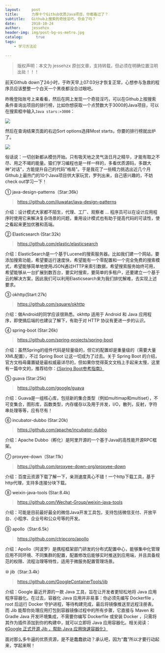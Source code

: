 ```yaml
---
layout:     post
title:      力荐十个Github优质Java项目，你都看过了？
subtitle:   Github上搜索的奇技淫巧，你会了吗？
date:       2018-10-24           
author:     jessehzx                
header-img: img/post-bg-os-metro.jpg
catalog: 	  true
tags:
    - 学习方法论
        
---
```


> 版权声明：本文为 jessehzx 原创文章，支持转载，但必须在明确位置注明出处！！！

前天Github down了24小时，于昨天早上07:03分才恢复正常，心想参与急救的程序员应该整整一个白天一个黑夜都没合过眼吧。

昨晚登陆账号上来看看，然后在网上发现一个奇技淫巧，可以在Github上按搜索条件查询出项目的排行榜，比如你想获取一个点赞数大于3000的Java项目，可以在搜索框中输入`Java stars:>3000`：

![](https://ws4.sinaimg.cn/large/006tNbRwgy1fwib0isklmj31g605o75n.jpg)

然后在查询结果页面的右边Sort options选择Most starts，你要的排行榜就出炉了。

![](https://ws3.sinaimg.cn/large/006tNbRwgy1fwib10s824j315a0bswgs.jpg)

俗话说：一切创新都从模仿开始。只有吸天地之灵气汲日月之精华，才能有取之不尽、用之不竭的能量。猿们学习编程也是一样一样的，多看优质源码，多跟大神"对话"，方能提升自己的代码"格局"。于是我花了一些精力挑选出近几个月Github上最热门的10个Java项目供大家玩赏，罗列出来，自己感兴趣的，不妨check out学习一下！

① java-design-patterns（Star:36k）
> https://github.com/iluwatar/java-design-patterns

介绍：设计模式大家都不陌生，代理、工厂、观察者 ... 程序员可以在设计应用程序时使用它来解决复杂场景的问题，重用设计模式也有助于提高代码的可读性，使之看起来更加优雅和高端。

② Elasticsearch (Star:32k)
> https://github.com/elastic/elasticsearch

介绍：ElasticSearch是一个基于Lucene的搜索服务器。比如我们建一个网站，要添加搜索功能，希望要运行速度快，希望能有一个零配置和一个完全免费的搜索模式，希望能够简单地使用JSON通过HTTP来索引数据，希望搜索服务始终可用，希望能够从一台扩展到数百台，要实时搜索，要简单的多租户，还要建立一个基于云的解决方案，因此我们可以利用Elasticsearch来为我们排忧解难，去实现上述要求。

③ okhttp(Start:27k)
> https://github.com/square/okhttp

介绍：做Android的同学应该很熟悉。okhttp 适用于 Android 和 Java 应用程序，即使搞后端的也建议了解下，有助于对 HTTP 协议有更进一步的认识。

④ spring-boot (Star:26k)
> https://github.com/spring-projects/spring-boot

介绍：虽然Spring的组件代码是轻量级的，但它的配置却是重量级的（需要大量XML配置），不过 Spring Boot 让这一切成为了过去。关于 Spring Boot 的介绍，官方文档毋庸置疑是最权威最详尽的，但如果你觉得英文文档上手起来太慢，这里有一篇中文的，推荐给你：[《Spring Boot参考指南》](https://www.mangocd.com/gbook/spring-boot-reference-guide/index.html#)

⑤ guava (Star:25k)
> https://github.com/google/guava

介绍：Guava是一组核心库，包括新的集合类型（例如multimap和multiset），不可变集合，图形库，函数类型，内存缓存以及用于并发，I/O，散列，反射，字符串处理等等，应有尽有！

⑥ incubator-dubbo (Star:20k)
> https://github.com/apache/incubator-dubbo

介绍：Apache Dubbo（孵化）是阿里开源的一个基于Java的高性能开源RPC框架。

⑦ proxyee-down（Star:11k）
> https://github.com/proxyee-down-org/proxyee-down

介绍：百度云资源下载了解一下，亲测速度真心不错！一个http下载工具，基于http代理，支持多连接分块下载。

⑧ weixin-java-tools (Star:8.4k)
> https://github.com/Wechat-Group/weixin-java-tools

介绍：可能是目前最好最全的微信Java开发工具包，支持包括微信支付、开放平台、小程序、企业号和公众号等的开发。

⑨ apollo（Star:6.5k）
> https://github.com/ctripcorp/apollo

介绍：Apollo（阿波罗）是携程框架部门研发的分布式配置中心，能够集中化管理应用不同环境、不同集群的配置，配置修改后能够实时推送到应用端，并且具备规范的权限、流程治理等特性，适用于微服务配置管理场景。

⑩ jib（Star:3.4k）
> https://github.com/GoogleContainerTools/jib

介绍：Google 最近开源的一款 Java 工具，旨在让开发者更轻松地将 Java 应用程序容器化。在过去，容器化 Java 应用并非易事：你必须先编写 Dockerfile ，root 后运行 Docker 守护进程，等待构建完成，最后将镜像推送至远程注册表。而 Jib 能帮你处理应用打包到容器镜像过程中的所有步骤，它直接与 Maven 和 Gradle Java 开发环境集成，不需要你编写 Dockerfile 或安装 Docker ，只需将其作为插件添加到你的构建中，就可以立即将 Java 应用容器化。相关阅读：[《Google 正式开源 Jib ，帮助 Java 应用快速容器化》](https://www.oschina.net/news/97892/google-opensource-jib)

面对那么多牛逼的优质资源，是不是蠢蠢欲动？承认吧，因为“蠢”所以才要行动起来，学起来啊！

